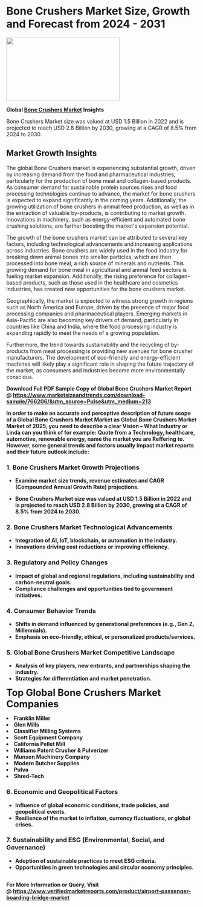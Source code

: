 <H1>Bone Crushers Market Size, Growth and Forecast from 2024 - 2031</H1><img class="aligncenter size-medium wp-image-584254" src="https://thirdeyenews.in/wp-content/uploads/2024/09/Global-Market-Research-300x168.jpeg" alt="" width="300" height="168" /><p><strong>Global&nbsp;<a href="https://www.marketsizeandtrends.com/download-sample/766206/&amp;utm_source=Pulse&amp;utm_medium=213">Bone Crushers Market</a> Insights</strong></p><p>Bone Crushers Market size was valued at USD 1.5 Billion in 2022 and is projected to reach USD 2.8 Billion by 2030, growing at a CAGR of 8.5% from 2024 to 2030.</p><p><h2>Market Growth Insights</h2> <p>The global Bone Crushers market is experiencing substantial growth, driven by increasing demand from the food and pharmaceutical industries, particularly for the production of bone meal and collagen-based products. As consumer demand for sustainable protein sources rises and food processing technologies continue to advance, the market for bone crushers is expected to expand significantly in the coming years. Additionally, the growing utilization of bone crushers in animal feed production, as well as in the extraction of valuable by-products, is contributing to market growth. Innovations in machinery, such as energy-efficient and automated bone crushing solutions, are further boosting the market's expansion potential.</p> <p><strong></strong></p> <p>The growth of the bone crushers market can be attributed to several key factors, including technological advancements and increasing applications across industries. Bone crushers are widely used in the food industry for breaking down animal bones into smaller particles, which are then processed into bone meal, a rich source of minerals and nutrients. This growing demand for bone meal in agricultural and animal feed sectors is fueling market expansion. Additionally, the rising preference for collagen-based products, such as those used in the healthcare and cosmetics industries, has created new opportunities for the bone crushers market.</p> <p>Geographically, the market is expected to witness strong growth in regions such as North America and Europe, driven by the presence of major food processing companies and pharmaceutical players. Emerging markets in Asia-Pacific are also becoming key drivers of demand, particularly in countries like China and India, where the food processing industry is expanding rapidly to meet the needs of a growing population.</p> <p>Furthermore, the trend towards sustainability and the recycling of by-products from meat processing is providing new avenues for bone crusher manufacturers. The development of eco-friendly and energy-efficient machines will likely play a significant role in shaping the future trajectory of the market, as consumers and industries become more environmentally conscious.</p> <p><strong></p><p><span class=""><strong>Download Full PDF Sample Copy of Global Bone Crushers Market Report</strong> @ <a href="https://www.marketsizeandtrends.com/download-sample/766206/&amp;utm_source=Pulse&amp;utm_medium=213" target="_blank">https://www.marketsizeandtrends.com/download-sample/766206/&amp;utm_source=Pulse&amp;utm_medium=213</a></span></p><p>In order to make an accurate and perceptive description of future scope of a Global&nbsp;Bone Crushers Market Market as Global&nbsp;Bone Crushers Market Market of 2025, you need to describe a clear Vision &ndash; What Industry or Linda can you think of for example: Quote from a Technology, healthcare, automotive, renewable energy, name the market you are Reffering to. However, some general trends and factors usually impact market reports and their future outlook include:</p><h3>1.&nbsp;<strong>Bone Crushers Market Growth Projections</strong></h3><ul><li>Examine market size trends, revenue estimates and CAGR (Compounded Annual Growth Rate) projections.</li><li><p>Bone Crushers Market size was valued at USD 1.5 Billion in 2022 and is projected to reach USD 2.8 Billion by 2030, growing at a CAGR of 8.5% from 2024 to 2030.</p></li></ul><h3>2.&nbsp;<strong>Bone Crushers Market Technological Advancements</strong></h3><ul><li>Integration of AI, IoT, blockchain, or automation in the industry.</li><li>Innovations driving cost reductions or improving efficiency.</li></ul><h3>3.&nbsp;<strong>Regulatory and Policy Changes</strong></h3><ul><li>Impact of global and regional regulations, including sustainability and carbon-neutral goals.</li><li>Compliance challenges and opportunities tied to government initiatives.</li></ul><h3>4.&nbsp;<strong>Consumer Behavior Trends</strong></h3><ul><li>Shifts in demand influenced by generational preferences (e.g., Gen Z, Millennials).</li><li>Emphasis on eco-friendly, ethical, or personalized products/services.</li></ul><h3>5.&nbsp;<strong>Global Bone Crushers Market Competitive Landscape</strong></h3><ul><li>Analysis of key players, new entrants, and partnerships shaping the industry.</li><li>Strategies for differentiation and market penetration.</li></ul><p data-pm-slice="1 1 []"><span style="color: inherit; font-family: inherit; font-size: 25px;">Top Global Bone Crushers Market Companies</span></p><div class="" data-test-id=""><p><li>Franklin Miller</li><li> Glen Mills</li><li> Classifier Milling Systems</li><li> Scott Equipment Company</li><li> California Pellet Mill</li><li> Williams Patent Crusher & Pulverizer</li><li> Munson Machinery Company</li><li> Modern Butcher Supplies</li><li> Pulva</li><li> Shred-Tech</li></p></div><h3>6.&nbsp;<strong>Economic and Geopolitical Factors</strong></h3><ul><li>Influence of global economic conditions, trade policies, and geopolitical events.</li><li>Resilience of the market to inflation, currency fluctuations, or global crises.</li></ul><h3>7.&nbsp;<strong>Sustainability and ESG (Environmental, Social, and Governance)</strong></h3><ul><li>Adoption of sustainable practices to meet ESG criteria.</li><li>Opportunities in green technologies and circular economy principles.</li></ul><h2><strong style="font-size: 14px;">For More Information or Query, Visit @&nbsp;</strong><a style="background-color: #ffffff; font-size: 14px;" href="https://www.marketsizeandtrends.com/report/bone-crushers-market/" target="_blank">https://www.verifiedmarketreports.com/product/airport-passenger-boarding-bridge-market</a></h2>
